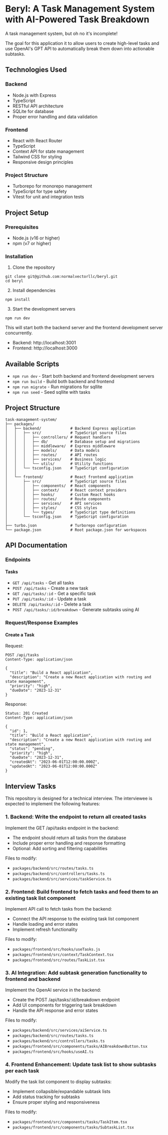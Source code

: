 # Beryl: A Task Management System with AI-Powered Task Breakdown

A task management system, but oh no it's incomplete! 

The goal for this application it to allow users to create high-level tasks and use OpenAI's GPT API to automatically break them down into actionable subtasks.

## Technologies Used

### Backend
- Node.js with Express
- TypeScript
- RESTful API architecture
- SQLite for database
- Proper error handling and data validation

### Frontend
- React with React Router
- TypeScript
- Context API for state management
- Tailwind CSS for styling
- Responsive design principles

### Project Structure
- Turborepo for monorepo management
- TypeScript for type safety
- Vitest for unit and integration tests

## Project Setup

### Prerequisites
- Node.js (v16 or higher)
- npm (v7 or higher)

### Installation

1. Clone the repository
```
git clone git@github.com:normalvectorllc/beryl.git
cd beryl
```

2. Install dependencies
```
npm install
```

3. Start the development servers
```
npm run dev
```

This will start both the backend server and the frontend development server concurrently.

- Backend: http://localhost:3001
- Frontend: http://localhost:3000

## Available Scripts

- `npm run dev` - Start both backend and frontend development servers
- `npm run build` - Build both backend and frontend
- `npm run migrate` - Run migrations for sqllite
- `npm run seed` - Seed sqllite with tasks

## Project Structure

```
task-management-system/
├── packages/
│   ├── backend/             # Backend Express application
│   │   ├── src/             # TypeScript source files
│   │   │   ├── controllers/ # Request handlers
│   │   │   ├── db/          # Database setup and migrations
│   │   │   ├── middleware/  # Express middleware
│   │   │   ├── models/      # Data models
│   │   │   ├── routes/      # API routes
│   │   │   ├── services/    # Business logic
│   │   │   └── utils/       # Utility functions
│   │   └── tsconfig.json    # TypeScript configuration
│   │
│   └── frontend/            # React frontend application
│       ├── src/             # TypeScript source files
│       │   ├── components/  # React components
│       │   ├── context/     # React context providers
│       │   ├── hooks/       # Custom React hooks
│       │   ├── routes/      # Route components
│       │   ├── services/    # API services
│       │   ├── styles/      # CSS styles
│       │   └── types/       # TypeScript type definitions
│       └── tsconfig.json    # TypeScript configuration
│
├── turbo.json               # Turborepo configuration
└── package.json             # Root package.json for workspaces
```

## API Documentation

### Endpoints

#### Tasks

- `GET /api/tasks` - Get all tasks
- `POST /api/tasks` - Create a new task
- `GET /api/tasks/:id` - Get a specific task
- `PUT /api/tasks/:id` - Update a task
- `DELETE /api/tasks/:id` - Delete a task
- `POST /api/tasks/:id/breakdown` - Generate subtasks using AI

### Request/Response Examples

#### Create a Task

Request:
```
POST /api/tasks
Content-Type: application/json

{
  "title": "Build a React application",
  "description": "Create a new React application with routing and state management",
  "priority": "high",
  "dueDate": "2023-12-31"
}
```

Response:
```
Status: 201 Created
Content-Type: application/json

{
  "id": 1,
  "title": "Build a React application",
  "description": "Create a new React application with routing and state management",
  "status": "pending",
  "priority": "high",
  "dueDate": "2023-12-31",
  "createdAt": "2023-06-01T12:00:00.000Z",
  "updatedAt": "2023-06-01T12:00:00.000Z"
}
```

## Interview Tasks

This repository is designed for a technical interview. The interviewee is expected to implement the following features:

### 1. Backend: Write the endpoint to return all created tasks

Implement the GET /api/tasks endpoint in the backend:
- The endpoint should return all tasks from the database
- Include proper error handling and response formatting
- Optional: Add sorting and filtering capabilities

Files to modify:
- `packages/backend/src/routes/tasks.ts`
- `packages/backend/src/controllers/tasks.ts`
- `packages/backend/src/services/taskService.ts`

### 2. Frontend: Build frontend to fetch tasks and feed them to an existing task list component

Implement API call to fetch tasks from the backend:
- Connect the API response to the existing task list component
- Handle loading and error states
- Implement refresh functionality

Files to modify:
- `packages/frontend/src/hooks/useTasks.js`
- `packages/frontend/src/context/TaskContext.tsx`
- `packages/frontend/src/routes/TaskList.tsx`

### 3. AI Integration: Add subtask generation functionality to frontend and backend

Implement the OpenAI service in the backend:
- Create the POST /api/tasks/:id/breakdown endpoint
- Add UI components for triggering task breakdown
- Handle the API response and error states

Files to modify:
- `packages/backend/src/services/aiService.ts`
- `packages/backend/src/routes/tasks.ts`
- `packages/backend/src/controllers/tasks.ts`
- `packages/frontend/src/components/tasks/AIBreakdownButton.tsx`
- `packages/frontend/src/hooks/useAI.ts`

### 4. Frontend Enhancement: Update task list to show subtasks per each task

Modify the task list component to display subtasks:
- Implement collapsible/expandable subtask lists
- Add status tracking for subtasks
- Ensure proper styling and responsiveness

Files to modify:
- `packages/frontend/src/components/tasks/TaskItem.tsx`
- `packages/frontend/src/components/tasks/SubtaskList.tsx`